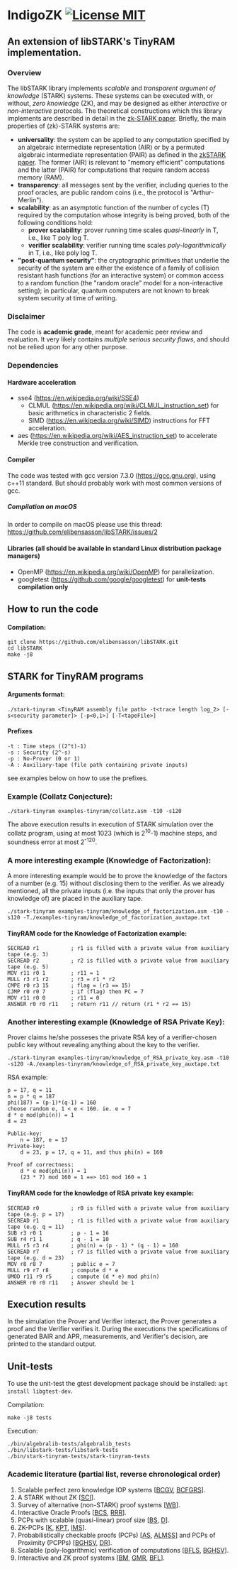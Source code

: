 # IndigoZK [![License MIT][badge-license]](LICENSE)
## An extension of libSTARK's TinyRAM implementation.

### Overview

The libSTARK library implements _scalable_ and _transparent argument of knowledge_ (STARK) systems. These systems can be executed with, or without, _zero knowledge_ (ZK), and may be designed as either _interactive_ or _non-interactive_ protocols. The theoretical constructions which this library implements are described in detail in the [zk-STARK paper](https://eprint.iacr.org/2018/046). Briefly, the main properties of (zk)-STARK systems are:
+ **universality**: the system can be applied to any computation specified by an algebraic intermediate representation (AIR) or by a permuted algebraic intermediate representation (PAIR) as defined in the [zkSTARK paper](https://eprint.iacr.org/2018/046). The former (AIR) is relevant to "memory efficient" computations and the latter (PAIR) for computations that require random access memory (RAM).
+ **transparency**: all messages sent by the verifier, including queries to the proof oracles, are public random coins (i.e., the protocol is "Arthur-Merlin").
+ **scalability**: as an asymptotic function of the number of cycles (T) required by the computation whose integrity is being proved, both of the following conditions hold:
  + **prover scalability**: prover running time scales _quasi-linearly_ in T, i.e., like T poly log T.
  + **verifier scalability**: verifier running time scales _poly-logarithmically_ in T, i.e., like poly log T.
+ **"post-quantum security"**: the cryptographic primitives that underlie the security of the system are either the existence of a family of collision resistant hash functions (for an interactive system) or common access to a random function (the "random oracle" model for a non-interactive setting); in particular, quantum computers are not known to break system security at time of writing.

### Disclaimer

The code is **academic grade**, meant for academic peer review and evaluation. It very likely contains _multiple serious security flaws_, and should not be relied upon for any other purpose.

### Dependencies
#### Hardware acceleration
* sse4 (https://en.wikipedia.org/wiki/SSE4)
  * CLMUL (https://en.wikipedia.org/wiki/CLMUL_instruction_set) for basic arithmetics in characteristic 2 fields.
  * SIMD (https://en.wikipedia.org/wiki/SIMD) instructions for FFT acceleration.
* aes (https://en.wikipedia.org/wiki/AES_instruction_set) to accelerate Merkle tree construction and verification.

#### Compiler
The code was tested with gcc version 7.3.0 (https://gcc.gnu.org), using c++11 standard. But should probably work with most common versions of gcc.
##### Compilation on macOS
In order to compile on macOS please use this thread:
https://github.com/elibensasson/libSTARK/issues/2

#### Libraries (all should be available in standard Linux distribution package managers)
* OpenMP (https://en.wikipedia.org/wiki/OpenMP) for parallelization.
* googletest (https://github.com/google/googletest) for **unit-tests compilation only**

## How to run the code
#### Compilation:
```
git clone https://github.com/elibensasson/libSTARK.git
cd libSTARK
make -j8
```

## STARK for TinyRAM programs
#### Arguments format:
```
./stark-tinyram <TinyRAM assembly file path> -t<trace length log_2> [-s<security parameter]> [-p<0,1>] [-T<tapeFile>]
```
#### Prefixes
```
-t : Time steps ((2^t)-1)
-s : Security (2^-s)
-p : No-Prover (0 or 1)
-A : Auxiliary-tape (file path containing private inputs)
```
see examples below on how to use the prefixes.

### Example (Collatz Conjecture):
```
./stark-tinyram examples-tinyram/collatz.asm -t10 -s120
```
The above execution results in execution of STARK simulation over the collatz program, using at most 1023 (which is 2<sup>10</sup>-1) machine steps, and soundness error at most 2<sup>-120</sup>.


### A more interesting example (Knowledge of Factorization):
A more interesting example would be to prove the knowledge of the factors of a number (e.g. 15) without disclosing them to the verifier.
As we already mentioned, all the private inputs (i.e. the inputs that only the prover has knowledge of) are placed in the auxiliary tape.
```
./stark-tinyram examples-tinyram/knowledge_of_factorization.asm -t10 -s120 -T./examples-tinyram/knowledge_of_factorization_auxtape.txt
```

#### TinyRAM code for the Knowledge of Factorization example:
```
SECREAD r1          ; r1 is filled with a private value from auxiliary tape (e.g. 3)
SECREAD r2          ; r2 is filled with a private value from auxiliary tape (e.g. 5)
MOV r11 r0 1        ; r11 = 1
MULL r3 r1 r2       ; r3 = r1 * r2
CMPE r0 r3 15       ; flag = (r3 == 15)
CJMP r0 r0 7        ; if (flag) then PC = 7
MOV r11 r0 0        ; r11 = 0
ANSWER r0 r0 r11    ; return r11 // return (r1 * r2 == 15)
```


### Another interesting example (Knowledge of RSA Private Key):
Prover claims he/she posseses the private RSA key of a verifier-chosen public key without revealing anything about the key to the verifier.
```
./stark-tinyram examples-tinyram/knowledge_of_RSA_private_key.asm -t10 -s120 -A./examples-tinyram/knowledge_of_RSA_private_key_auxtape.txt
```


RSA example:
```
p = 17, q = 11
n = p * q = 187
phi(187) = (p-1)*(q-1) = 160
choose random e, 1 < e < 160. ie. e = 7
d * e mod(phi(n)) = 1
d = 23

Public-key:
    n = 187, e = 17
Private-key:
    d = 23, p = 17, q = 11, and thus phi(n) = 160

Proof of correctness:
    d * e mod(phi(n)) = 1
    (23 * 7) mod 160 = 1 ==> 161 mod 160 = 1
```

#### TinyRAM code for the knowledge of RSA private key example:
```
SECREAD r0          ; r0 is filled with a private value from auxiliary tape (e.g. p = 17)
SECREAD r1          ; r1 is filled with a private value from auxiliary tape (e.g. q = 11)
SUB r3 r0 1         ; p - 1 = 16
SUB r4 r1 1         ; q - 1 = 10
MULL r5 r3 r4       ; phi(n) = (p - 1) * (q - 1) = 160
SECREAD r7          ; r7 is filled with a private value from auxiliary tape (e.g. d = 23)
MOV r8 r8 7         ; public e = 7
MULL r9 r7 r8       ; compute d * e
UMOD r11 r9 r5      ; compute (d * e) mod phi(n)
ANSWER r0 r0 r11    ; Answer should be 1
```

## Execution results
In the simulation the Prover and Verifier interact, the Prover generates a proof and the Verifier verifies it.
During the executions the specifications of generated BAIR and APR, measurements, and Verifier's decision, are printed to the standard output.

## Unit-tests
To use the unit-test the gtest development package should be installed: `apt install libgtest-dev`.

Compilation:
```
make -j8 tests
```
Execution:
```
./bin/algebralib-tests/algebralib_tests
./bin/libstark-tests/libstark-tests
./bin/stark-tinyram-tests/stark-tinyram-tests
```

### Academic literature (partial list, reverse chronological order)

1. Scalable perfect zero knowledge IOP systems [[BCGV](https://link.springer.com/chapter/10.1007%2F978-3-662-49099-0_2), [BCFGRS](https://link.springer.com/chapter/10.1007%2F978-3-319-70503-3_6)].
1. A STARK without ZK [[SCI](https://link.springer.com/chapter/10.1007%2F978-3-319-56617-7_19)].
1. Survey of alternative (non-STARK) proof systems [[WB](https://dl.acm.org/citation.cfm?doid=2641562)].
1. Interactive Oracle Proofs [[BCS](https://link.springer.com/chapter/10.1007%2F978-3-662-53644-5_2), [RRR](https://dl.acm.org/citation.cfm?doid=2897518.2897652)].
1. PCPs with scalable (quasi-linear) proof size [[BS](http://epubs.siam.org/doi/10.1137/050646445), [D](https://dl.acm.org/citation.cfm?doid=1236457.1236459)].
1. ZK-PCPs [[K](https://dl.acm.org/citation.cfm?doid=129712.129782), [KPT](https://dl.acm.org/citation.cfm?doid=258533.258643), [IMS](https://link.springer.com/chapter/10.1007%2F978-3-642-28914-9_9)].
1. Probabilistically checkable proofs (PCPs) [[AS](https://dl.acm.org/citation.cfm?doid=273865.273901), [ALMSS](https://dl.acm.org/citation.cfm?doid=278298.278306)] and PCPs of Proximity (PCPPs) [[BGHSV](http://epubs.siam.org/doi/10.1137/S0097539705446810), [DR](http://epubs.siam.org/doi/10.1137/S0097539705446962)].
1. Scalable (poly-logarithmic) verification of computations [[BFLS](https://dl.acm.org/citation.cfm?doid=103418.103428),
[BGHSV](http://ieeexplore.ieee.org/document/1443079/)].
1. Interactive and ZK proof systems [[BM](https://www.sciencedirect.com/science/article/pii/0022000088900281?via%3Dihub), [GMR](https://dl.acm.org/citation.cfm?doid=22145.22178), [BFL](https://link.springer.com/article/10.1007%2FBF01200056)].

[badge-license]: https://img.shields.io/badge/license-MIT-green.svg?style=flat-square
